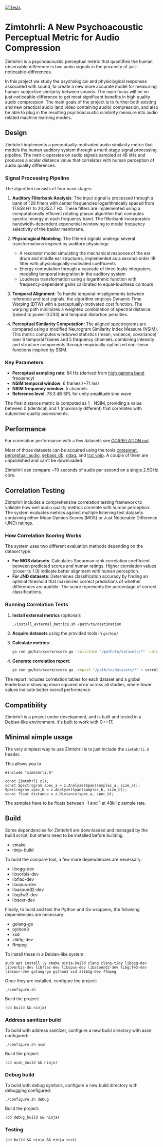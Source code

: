 [![Tests](https://github.com/google/zimtohrli/workflows/Test%20Zimtohrli/badge.svg)](https://github.com/google/zimtohrli/actions)

# Zimtohrli: A New Psychoacoustic Perceptual Metric for Audio Compression

Zimtohrli is a psychoacoustic perceptual metric that quantifies the human
observable difference in two audio signals in the proximity of
just-noticeable-differences.

In this project we study the psychological and physiological responses
associated with sound, to create a new more accurate model for measuring
human-subjective similarity between sounds.
The main focus will be on just-noticeable-difference to get most significant
benefits in high quality audio compression.
The main goals of the project is to further both existing and new practical
audio (and video containing audio) compression, and also be able to plug in the
resulting psychoacoustic similarity measure into audio related machine learning
models.

## Design

Zimtohrli implements a perceptually-motivated audio similarity metric that models the human auditory system through a multi-stage signal processing pipeline. The metric operates on audio signals sampled at 48 kHz and produces a scalar distance value that correlates with human perception of audio quality differences.

### Signal Processing Pipeline

The algorithm consists of four main stages:

1. **Auditory Filterbank Analysis**: The input signal is processed through a bank of 128 filters with center frequencies logarithmically spaced from 17.858 Hz to 20,352.7 Hz. These filters are implemented using a computationally efficient rotating phasor algorithm that computes spectral energy at each frequency band. The filterbank incorporates bandwidth-dependent exponential windowing to model frequency selectivity of the basilar membrane.

2. **Physiological Modeling**: The filtered signals undergo several transformations inspired by auditory physiology:
   - A resonator model simulating the mechanical response of the ear drum and middle ear structures, implemented as a second-order IIR filter with physiologically-motivated coefficients
   - Energy computation through a cascade of three leaky integrators, modeling temporal integration in the auditory system
   - Loudness transformation using a logarithmic function with frequency-dependent gains calibrated to equal-loudness contours

3. **Temporal Alignment**: To handle temporal misalignments between reference and test signals, the algorithm employs Dynamic Time Warping (DTW) with a perceptually-motivated cost function. The warping path minimizes a weighted combination of spectral distance (raised to power 0.233) and temporal distortion penalties.

4. **Perceptual Similarity Computation**: The aligned spectrograms are compared using a modified Neurogram Similarity Index Measure (NSIM). This metric computes windowed statistics (mean, variance, covariance) over 6 temporal frames and 5 frequency channels, combining intensity and structure components through empirically-optimized non-linear functions inspired by SSIM.

### Key Parameters

- **Perceptual sampling rate**: 84 Hz (derived from [high gamma band](https://doi.org/10.1523/JNEUROSCI.5297-10.2011) frequency)
- **NSIM temporal window**: 6 frames (~71 ms)
- **NSIM frequency window**: 5 channels
- **Reference level**: 78.3 dB SPL for unity amplitude sine wave

The final distance metric is computed as 1 - NSIM, providing a value between 0 (identical) and 1 (maximally different) that correlates with subjective quality assessments.

## Performance

For correlation performance with a few datasets see [CORRELATION.md](CORRELATION.md).

Most of those datasets can be acquired using the tools [coresvnet](go/bin/coresvnet),
[perceptual_audio](go/bin/perceptual_audio), [sebass_db](go/bin/sebass_db),
[odaq](go/bin/odaq), and [tcd_voip](go/bin/tcd_voip).
A couple of them are unpublished and can't be downloaded.

Zimtohrli can compare ~70 seconds of audio per second on a single 2.5GHz core.

## Correlation Testing

Zimtohrli includes a comprehensive correlation testing framework to validate how well audio quality metrics correlate with human perception. The system evaluates metrics against multiple listening test datasets containing either Mean Opinion Scores (MOS) or Just Noticeable Difference (JND) ratings.

### How Correlation Scoring Works

The system uses two different evaluation methods depending on the dataset type:

- **For MOS datasets**: Calculates Spearman rank correlation coefficient between predicted scores and human ratings. Higher correlation values (closer to 1.0) indicate better alignment with human perception.
- **For JND datasets**: Determines classification accuracy by finding an optimal threshold that maximizes correct predictions of whether differences are audible. The score represents the percentage of correct classifications.

### Running Correlation Tests

1. **Install external metrics** (optional):
   ```bash
   ./install_external_metrics.sh /path/to/destination
   ```

2. **Acquire datasets** using the provided tools in `go/bin/`

3. **Calculate metrics**:
   ```bash
   go run go/bin/score/score.go -calculate "/path/to/datasets/*" -calculate_zimtohrli -calculate_visqol
   ```

4. **Generate correlation report**:
   ```bash
   go run go/bin/score/score.go -report "/path/to/datasets/*" > correlation_report.md
   ```

The report includes correlation tables for each dataset and a global leaderboard showing mean squared error across all studies, where lower values indicate better overall performance.

## Compatibility

Zimtohrli is a project under development, and is built and tested in a Debian-like
environment. It's built to work with C++17.

## Minimal simple usage

The very simplest way to use Zimtohrli is to just include the `zimtohrli.h` header.

This allows you to

```
#include "zimtohrli.h"

const Zimtohrli z();
const Spectrogram spec_a = z.Analyze(Span(samples_a, size_a));
Spectrogram spec_b = z.Analyze(Span(samples_b, size_b));
const float distance = z.Distance(spec_a, spec_b);
```

The samples have to be floats between -1 and 1 at 48kHz sample rate.

## Build

Some dependencies for Zimtohrli are downloaded and managed by the build script,
but others need to be installed before building.

- cmake
- ninja-build

To build the compare tool, a few more dependencies are necessary:

- libogg-dev
- libvorbis-dev
- libflac-dev
- libopus-dev
- libasound2-dev
- libglfw3-dev
- libsoxr-dev

Finally, to build and test the Python and Go wrappers, the following dependencies
are necessary:

- golang-go
- python3
- xxd
- zlib1g-dev
- ffmpeg

To install these in a Debian-like system:

```
sudo apt install -y cmake ninja-build clang clang-tidy libogg-dev libvorbis-dev libflac-dev libopus-dev libasound2-dev libglfw3-dev libsoxr-dev golang-go python3 xxd zlib1g-dev ffmpeg
```

Once they are installed, configure the project:

```
./configure.sh
```

Build the project:
```
(cd build && ninja)
```

### Address sanitizer build

To build with address sanitizer, configure a new build directory with asan configured:


```
./configure.sh asan
```

Build the project:
```
(cd asan_build && ninja)
```

### Debug build

To build with debug symbols, configure a new build directory with debugging configured:


```
./configure.sh debug
```

Build the project:
```
(cd debug_build && ninja)
```

### Testing

```
(cd build && ninja && ninja test)
```
